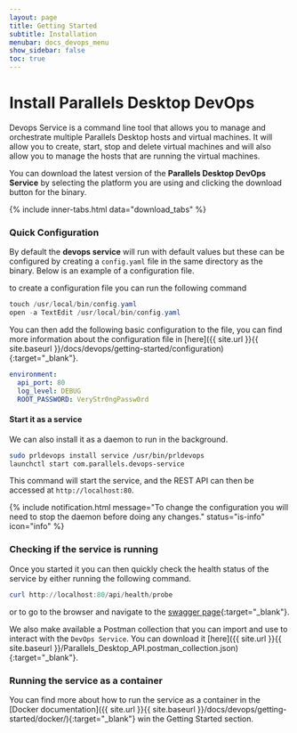 ```yaml
---
layout: page
title: Getting Started
subtitle: Installation
menubar: docs_devops_menu
show_sidebar: false
toc: true
---
```


# Install Parallels Desktop DevOps

Devops Service is a command line tool that allows you to manage and orchestrate multiple Parallels Desktop hosts and virtual machines. It will allow you to create, start, stop and delete virtual machines and will also allow you to manage the hosts that are running the virtual machines.

You can download the latest version of the **Parallels Desktop DevOps Service** by selecting the platform you are using and clicking the download button for the binary.

{% include inner-tabs.html data="download_tabs" %}

### Quick Configuration

By default the **devops service** will run with default values but these can be configured by creating a `config.yaml` file in the same directory as the binary. Below is an example of a configuration file.

to create a configuration file you can run the following command

```powershell
touch /usr/local/bin/config.yaml
open -a TextEdit /usr/local/bin/config.yaml
```

You can then add the following basic configuration to the file, you can find more information about the configuration file in [here]({{ site.url }}{{ site.baseurl }}/docs/devops/getting-started/configuration){:target="_blank"}.

```yaml
environment:
  api_port: 80
  log_level: DEBUG
  ROOT_PASSWORD: VeryStr0ngPassw0rd
```

#### Start it as a service

We can also install it as a daemon to run in the background.

```sh
sudo prldevops install service /usr/bin/prldevops
launchctl start com.parallels.devops-service
```

This command will start the service, and the REST API can then be accessed at `http://localhost:80`.

{% include notification.html message="To change the configuration you will need to stop the daemon before doing any changes." status="is-info" icon="info" %}

### Checking if the service is running

Once you started it you can then quickly check the health status of the service by either running the following command.

```powershell
curl http://localhost:80/api/health/probe
```

or to go to the browser and navigate to the [swagger page](http://localhost:80//swagger/index.html){:target="_blank"}.

We also make available a Postman collection that you can import and use to interact with the `DevOps Service`. You can download it [here]({{ site.url }}{{ site.baseurl }}/Parallels_Desktop_API.postman_collection.json){:target="_blank"}.

### Running the service as a container

You can find more about how to run the service as a container in the [Docker documentation]({{ site.url }}{{ site.baseurl }}/docs/devops/getting-started/docker/){:target="_blank"} win the Getting Started section.
